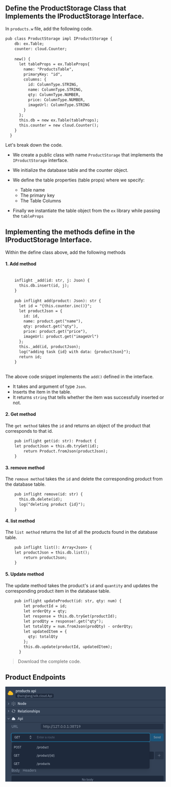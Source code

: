 ## Define the ProductStorage Class that Implements the IProductStorage Interface.

In `products.w` file, add the following code.


```
pub class ProductStorage impl IProductStorage {
    db: ex.Table;
    counter: cloud.Counter;
    
    new() {
      let tableProps = ex.TableProps{
        name: "ProductsTable",
        primaryKey: "id",
        columns: {
          id: ColumnType.STRING,
          name: ColumnType.STRING,
          qty: ColumnType.NUMBER,
          price: ColumnType.NUMBER,
          imageUrl: ColumnType.STRING
        }
      };
      this.db = new ex.Table(tableProps);
      this.counter = new cloud.Counter();
    }
  }
  ```

  Let's break down the code.
  - We create a public class with name `ProductStorage` that implements the `IProductStorage` interface.

  - We initialize the database table and the counter object.

  - We define the table properties (table props) where we specify:
    - Table name
    - The primary key
    -  The Table Columns

- Finally we instantiate the table object from the `ex` library while passing the `tableProps`

## Implementing the methods define in the IProductStorage Interface.

Within the define class above, add the following methods

#### 1. Add method

```
  
    inflight _add(id: str, j: Json) {
      this.db.insert(id, j);
    }

    pub inflight add(product: Json): str {
      let id = "{this.counter.inc()}";
      let productJson = {
        id: id,
        name: product.get("name"),
        qty: product.get("qty"),
        price: product.get("price"),
        imageUrl: product.get("imageUrl")
      };
      this._add(id, productJson);
      log("adding task {id} with data: {productJson}");
      return id;
    }
  
```

The above code snippet implements the `add()` defined in the interface. 

- It takes and argument of type `Json`.
- Inserts the item in the table.
- It returns `string` that tells whether the item was successfully inserted or not.


#### 2.  Get method

The `get method` takes the `id` and returns an object of the product that corresponds to that id.

```
    pub inflight get(id: str): Product {
    let productJson = this.db.tryGet(id);
        return Product.fromJson(productJson);
    }
```

#### 3. remove method

The `remove method` takes the `id` and delete the corresponding product from the database table.

```
    pub inflight remove(id: str) {
      this.db.delete(id);
      log("deleting product {id}");
    }
```

#### 4. list method

The `list method` returns the list of all the products found in the database table.

```
    pub inflight list(): Array<Json> {
    let productJson = this.db.list();
        return productJson;
    }
```

#### 5. Update method

The update method takes the product's `id` and `quantity` and updates the corresponding product item in the database table.

```
    pub inflight updateProduct(id: str, qty: num) {
        let productId = id;
        let orderQty = qty;
        let response = this.db.tryGet(productId);
        let prodQty = response!.get("qty");
        let totalQty = num.fromJson(prodQty) - orderQty;
        let updatedItem = {
          qty: totalQty
        };
        this.db.update(productId, updatedItem);
      }
```


> Download the complete code.

## Product Endpoints

![products](../images/productConsole.png)
